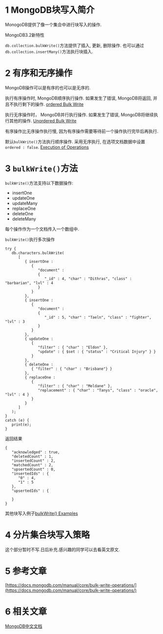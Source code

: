 1 MongoDB块写入简介
===

MonogoDB提供了像一个集合中进行块写入的操作.

MongoDB3.2新特性

`db.collection.bulkWrite()`方法提供了插入, 更新, 删除操作. 也可以通过`db.collection.insertMany()`方法执行块插入.

2 有序和无序操作
===

MongoDB操作可以是有序的也可以是无序的.

执行有序操作时, MongoDB顺序执行操作. 如果发生了错误, MongoDB将返回, 并且不执行剩下的操作.
[ordered Bulk Write](https://docs.mongodb.com/manual/reference/method/db.collection.bulkWrite/#bulkwrite-example-bulk-write-operation)

执行无序操作时， MongoDB并行执行操作. 如果发生了错误, MongoDB将继续执行其他的操作.
[Unordered Bulk Write](https://docs.mongodb.com/manual/reference/method/db.collection.bulkWrite/#bulkwrite-example-unordered-bulk-write)

有序操作比无序操作执行慢, 因为有序操作需要等待前一个操作执行完毕后再执行.

默认`bulkWrite()`方法执行顺序操作. 采用无序执行, 在选项文档数据中设置`ordered : false`.
[Execution of Operations](https://docs.mongodb.com/manual/reference/method/db.collection.bulkWrite/#bulkwrite-write-operations-executionofoperations)

3 `bulkWrite()`方法
===


`bulkWrite()`方法支持以下数据操作:

* insertOne
* updateOne
* updateMany
* replaceOne
* deleteOne
* deleteMany

每个操作作为一个文档传入一个数组中.


`bulkWrite()`执行多次操作

```
try {
   db.characters.bulkWrite(
      [
         { insertOne :
            {
               "document" :
               {
                  "_id" : 4, "char" : "Dithras", "class" : "barbarian", "lvl" : 4
               }
            }
         },
         { insertOne :
            {
               "document" :
               {
                  "_id" : 5, "char" : "Taeln", "class" : "fighter", "lvl" : 3
               }
            }
         },
         { updateOne :
            {
               "filter" : { "char" : "Eldon" },
               "update" : { $set : { "status" : "Critical Injury" } }
            }
         },
         { deleteOne :
            { "filter" : { "char" : "Brisbane"} }
         },
         { replaceOne :
            {
               "filter" : { "char" : "Meldane" },
               "replacement" : { "char" : "Tanys", "class" : "oracle", "lvl" : 4 }
            }
         }
      ]
   );
}
catch (e) {
   print(e);
}
```

返回结果

```
{
   "acknowledged" : true,
   "deletedCount" : 1,
   "insertedCount" : 2,
   "matchedCount" : 2,
   "upsertedCount" : 0,
   "insertedIds" : {
      "0" : 4,
      "1" : 5
   },
   "upsertedIds" : {

   }
}
```


其他块写入例子[bulkWrite() Examples](https://docs.mongodb.com/manual/reference/method/db.collection.bulkWrite/#bulkwrite-example-bulk-write-operation)


4 分片集合块写入策略
===

这个部分暂时不写.日后补充.感兴趣的同学可以去看英文原文.


5 参考文章
===

[https://docs.mongodb.com/manual/core/bulk-write-operations/](https://docs.mongodb.com/manual/core/bulk-write-operations/)

6 相关文章
===

[MongoDB中文文档](http://localhost/article/mongodb/index.html)

